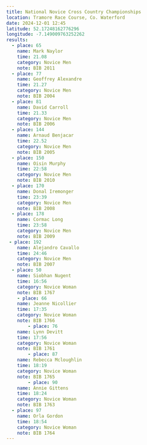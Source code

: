 ```yaml
---
title: National Novice Cross Country Championships
location: Tramore Race Course, Co. Waterford
date: 2024-12-01 12:45
latitude: 52.17248162776296 
longitude: -7.149009763252262
results: 
  - place: 65
    name: Mark Naylor
    time: 21.08
    category: Novice Men
    note: BIB 2011
  - place: 77
    name: Geoffrey Alexandre
    time: 21.27
    category: Novice Men
    note: BIB 2004
  - place: 81
    name: David Carroll
    time: 21.33
    category: Novice Men
    note: BIB 2006
  - place: 144
    name: Arnaud Benjacar
    time: 22.52
    category: Novice Men
    note: BIB 2005
  - place: 150
    name: Oisin Murphy
    time: 22:58
    category: Novice Men
    note: BIB 2010
  - place: 170
    name: Donal Iremonger
    time: 23:39
    category: Novice Men
    note: BIB 2008
  - place: 178
    name: Cormac Long
    time: 23:58
    category: Novice Men
    note: BIB 2009
 - place: 192
    name: Alejandro Cavallo
    time: 24:46
    category: Novice Men
    note: BIB 2007
  - place: 50
    name: Siobhan Nugent
    time: 16:56
    category: Novice Woman
    note: BIB 1767
    - place: 66
    name: Jeanne Nicollier
    time: 17:35
    category: Novice Woman
    note: BIB 1766
        - place: 76
    name: Lynn Devitt
    time: 17:56
    category: Novice Woman
    note: BIB 1761
        - place: 87
    name: Rebecca Mcloughlin
    time: 18:19
    category: Novice Woman
    note: BIB 1765
        - place: 90
    name: Annie Gittens
    time: 18:24
    category: Novice Woman
    note: BIB 1763
  - place: 97
    name: Orla Gordon
    time: 18:54
    category: Novice Woman
    note: BIB 1764
---
```

